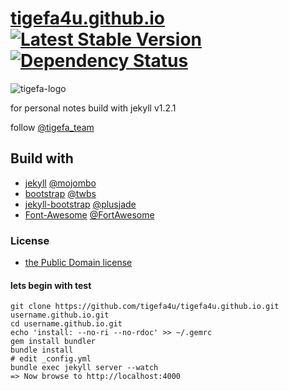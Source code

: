 [tigefa4u.github.io](http://tigefa4u.github.io) [![Latest Stable Version](https://poser.pugx.org/tigefa4u/tigefa4u.github.io/v/stable.png)](https://packagist.org/packages/tigefa4u/tigefa4u.github.io) [![Dependency Status](https://gemnasium.com/tigefa4u/tigefa4u.github.io.png)](https://gemnasium.com/tigefa4u/tigefa4u.github.io)
====================

![tigefa-logo](http://res.cloudinary.com/wvm/image/upload/v1389035830/tigefa_rbe6f7.png)

for personal notes build with jekyll v1.2.1

follow [@tigefa_team](http://twitter.com/tigefa_team)


## Build with 

- [jekyll](http://jekyllrb.com) [@mojombo](https://github.com/mojombo)
- [bootstrap](http://getbootstrap.com) [@twbs](https://github.com/twbs)
- [jekyll-bootstrap](http://jekyllbootstrap.com) [@plusjade](https://github.com/plusjade)
- [Font-Awesome](http://fontawesome.io) [@FortAwesome](https://github.com/FortAwesome)

### License

- [the Public Domain license](https://github.com/tigefa4u/tigefa4u.github.io/blob/master/LICENSE)

#### lets begin with test

```shell
git clone https://github.com/tigefa4u/tigefa4u.github.io.git username.github.io.git
cd username.github.io.git
echo 'install: --no-ri --no-rdoc' >> ~/.gemrc
gem install bundler
bundle install
# edit _config.yml
bundle exec jekyll server --watch
=> Now browse to http://localhost:4000
```
